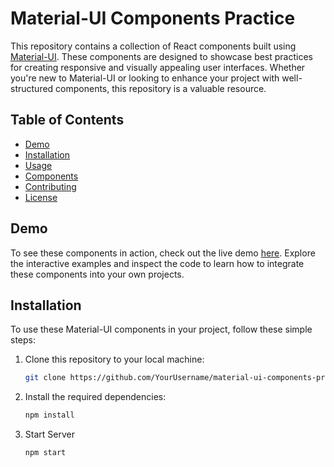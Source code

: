 # Material-UI Components Practice

This repository contains a collection of React components built using [Material-UI](https://material-ui.com/). These components are designed to showcase best practices for creating responsive and visually appealing user interfaces. Whether you're new to Material-UI or looking to enhance your project with well-structured components, this repository is a valuable resource.

## Table of Contents

- [Demo](#demo)
- [Installation](#installation)
- [Usage](#usage)
- [Components](#components)
- [Contributing](#contributing)
- [License](#license)

## Demo

To see these components in action, check out the live demo [here](#). Explore the interactive examples and inspect the code to learn how to integrate these components into your own projects.

## Installation

To use these Material-UI components in your project, follow these simple steps:

1. Clone this repository to your local machine:

   ```bash
   git clone https://github.com/YourUsername/material-ui-components-practice.git

2. Install the required dependencies:
   ```bash
   npm install

3. Start Server
   ```bash
   npm start